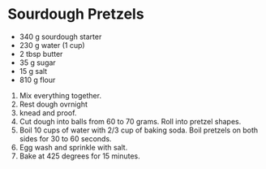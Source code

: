 Sourdough Pretzels
==================

- 340 g sourdough starter
- 230 g water (1 cup)
- 2 tbsp butter
- 35 g sugar
- 15 g salt
- 810 g flour

1. Mix everything together.
2. Rest dough ovrnight
3. knead and proof.
4. Cut dough into balls from 60 to 70 grams.  Roll into pretzel shapes.
5. Boil 10 cups of water with 2/3 cup of baking soda.  Boil pretzels on both sides for 30 to 60 seconds.
6. Egg wash and sprinkle with salt.
7. Bake at 425 degrees for 15 minutes.
